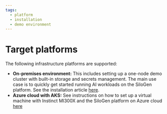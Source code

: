 ```yaml
---
tags:
  - platform
  - installation
  - demo environment
---
```


# Target platforms

The following infrastructure platforms are supported:

- **On-premises environment:** This includes setting up a one-node demo cluster with built-in storage and secrets management. The main use case is to quickly get started running AI workloads on the SiloGen platform. See the installation article [here](./demo-environment.md).
- **Azure cloud with AKS:** See instructions on how to set up a virtual machine with Instinct MI300X and the SiloGen platform on Azure cloud [here](https://instinct.docs.amd.com/projects/instinct-azure/latest/mi300x.html)